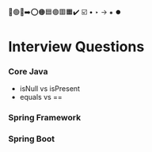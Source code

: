 🔵🟢🔴➡️⭕🟠🟦🟣🟥🟧✔️ ☑️ • ‣ → ⁕ ⏺️

# Interview Questions

### Core Java

- isNull vs isPresent
- equals vs ==

### Spring Framework

### Spring Boot

###
